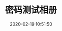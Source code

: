 ---
title: 密码测试相册
date: 2020-02-19 10:51:50
type: "gallery"
layout: "gallery"
password: '123'
img:
---
